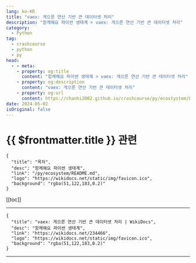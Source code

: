 ```yaml
---
lang: ko-KR
title: "vaex: 게으른 연산 기반 큰 데이터셋 처리"
description: "함께해요 파이썬 생태계 > vaex: 게으른 연산 기반 큰 데이터셋 처리"
category:
  - Python
tag: 
  - crashcourse
  - python
  - py
head:
  - - meta:
    - property: og:title
      content: "함께해요 파이썬 생태계 > vaex: 게으른 연산 기반 큰 데이터셋 처리"
    - property: og:description
      content: "vaex: 게으른 연산 기반 큰 데이터셋 처리"
    - property: og:url
      content: https://chanhi2002.github.io/crashcourse/py/ecostystem/03/vaex.html
date: 2024-05-02
isOriginal: false
---
```


# {{ $frontmatter.title }} 관련

```component VPCard
{
  "title": "목차",
  "desc": "함께해요 파이썬 생태계",
  "link": "/py/ecosystem/README.md",
  "logo": "https://wikidocs.net/static/img/favicon.ico",
  "background": "rgba(51,122,183,0.2)"
}
```

[[toc]]

---

```component VPCard
{
  "title": "vaex: 게으른 연산 기반 큰 데이터셋 처리 | WikiDocs",
  "desc": "함께해요 파이썬 생태계",
  "link": "https://wikidocs.net/234466",
  "logo": "https://wikidocs.net/static/img/favicon.ico",
  "background": "rgba(51,122,183,0.2)"
}
```

<!-- TODO: 작성 -->

---

<TagLinks />
